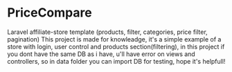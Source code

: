# PriceCompare
Laravel affiliate-store template (products, filter, categories, price filter, pagination)
This project is made for knowleadge, it's a simple example of a store with login, user control and products section(filtering), in this project if you dont have the same DB as i have, u'll have error on views and controllers, so in data folder you can import DB for testing, hope it's helpfull!

